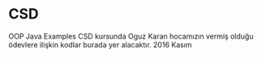# CSD
OOP Java Examples
CSD kursunda Oguz Karan hocamızın vermiş olduğu ödevlere ilişkin kodlar burada yer alacaktır.
2016 Kasım
